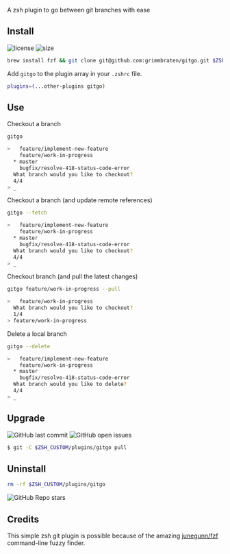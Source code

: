 A zsh plugin to go between git branches with ease

## Install

![license](https://img.shields.io/github/license/grimmbraten/gitgo?style=flat&color=blue)
![size](https://img.shields.io/github/repo-size/grimmbraten/gitgo?style=flat&color=blue)

```bash
brew install fzf && git clone git@github.com:grimmbraten/gitgo.git $ZSH_CUSTOM/plugins/gitgo
```

Add `gitgo` to the plugin array in your `.zshrc` file.

```bash
plugins=(...other-plugins gitgo)
```

## Use

Checkout a branch

```bash
gitgo

>   feature/implement-new-feature
    feature/work-in-progress
  * master
    bugfix/resolve-418-status-code-error
  What branch would you like to checkout?
  4/4
> _
```

Checkout a branch (and update remote references)

```bash
gitgo --fetch

>   feature/implement-new-feature
    feature/work-in-progress
  * master
    bugfix/resolve-418-status-code-error
  What branch would you like to checkout?
  4/4
> _
```

Checkout branch (and pull the latest changes)

```bash
gitgo feature/work-in-progress --pull

>   feature/work-in-progress
  What branch would you like to checkout?
  1/4
> feature/work-in-progress
```

Delete a local branch

```bash
gitgo --delete

>   feature/implement-new-feature
    feature/work-in-progress
  * master
    bugfix/resolve-418-status-code-error
  What branch would you like to delete?
  4/4
> _
```

## Upgrade

![GitHub last commit](https://img.shields.io/github/last-commit/grimmbraten/gitgo?style=flat&color=blue)
![GitHub open issues](https://img.shields.io/github/issues-raw/grimmbraten/gitgo?style=flat&color=blue)

```bash
$ git -C $ZSH_CUSTOM/plugins/gitgo pull
```

## Uninstall

```bash
rm -rf $ZSH_CUSTOM/plugins/gitgo
```

![GitHub Repo stars](https://img.shields.io/github/stars/grimmbraten/gitgo?style=social)

## Credits

This simple zsh git plugin is possible because of the amazing [junegunn/fzf](https://github.com/junegunn/fzf) command-line fuzzy finder.

